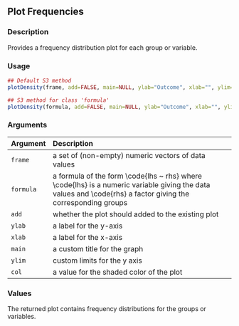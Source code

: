 ## Plot Frequencies

### Description

Provides a frequency distribution plot for each group or variable.

### Usage

```r
## Default S3 method
plotDensity(frame, add=FALSE, main=NULL, ylab="Outcome", xlab="", ylim=NULL, offset=.1, col=rgb(0, 0, 0, .1))

## S3 method for class 'formula'
plotDensity(formula, add=FALSE, main=NULL, ylab="Outcome", xlab="", ylim=NULL, offset=.1, col=rgb(0, 0, 0, .1))
```

### Arguments

Argument | Description
:-- | :--
```frame``` | a set of (non-empty) numeric vectors of data values
```formula``` | a formula of the form \code{lhs ~ rhs} where \code{lhs} is a numeric variable giving the data values and \code{rhs} a factor giving the corresponding groups
```add``` | whether the plot should added to the existing plot
```ylab``` | a label for the y-axis
```xlab``` | a label for the x-axis
```main``` | a custom title for the graph
```ylim``` | custom limits for the y axis
```col``` | a value for the shaded color of the plot

### Values

The returned plot contains frequency distributions for the groups or variables.
